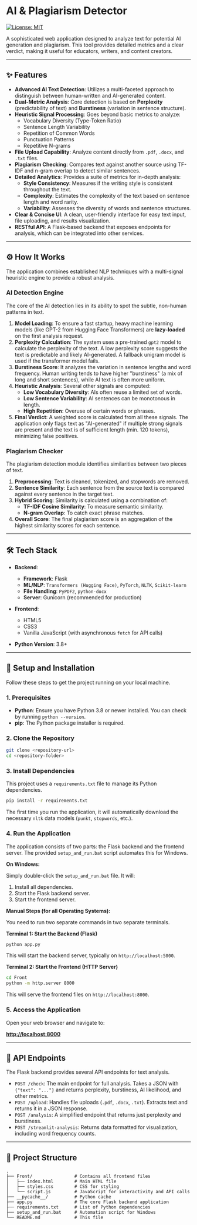 # AI & Plagiarism Detector

[![License: MIT](https://img.shields.io/badge/License-MIT-yellow.svg)](https://opensource.org/licenses/MIT)

A sophisticated web application designed to analyze text for potential AI generation and plagiarism. This tool provides detailed metrics and a clear verdict, making it useful for educators, writers, and content creators.




---

## ✨ Features

- **Advanced AI Text Detection**: Utilizes a multi-faceted approach to distinguish between human-written and AI-generated content.
- **Dual-Metric Analysis**: Core detection is based on **Perplexity** (predictability of text) and **Burstiness** (variation in sentence structure).
- **Heuristic Signal Processing**: Goes beyond basic metrics to analyze:
    - Vocabulary Diversity (Type-Token Ratio)
    - Sentence Length Variability
    - Repetition of Common Words
    - Punctuation Patterns
    - Repetitive N-grams
- **File Upload Capability**: Analyze content directly from `.pdf`, `.docx`, and `.txt` files.
- **Plagiarism Checking**: Compares text against another source using TF-IDF and n-gram overlap to detect similar sentences.
- **Detailed Analytics**: Provides a suite of metrics for in-depth analysis:
    - **Style Consistency**: Measures if the writing style is consistent throughout the text.
    - **Complexity**: Estimates the complexity of the text based on sentence length and word rarity.
    - **Variability**: Assesses the diversity of words and sentence structures.
- **Clear & Concise UI**: A clean, user-friendly interface for easy text input, file uploading, and results visualization.
- **RESTful API**: A Flask-based backend that exposes endpoints for analysis, which can be integrated into other services.

---

## ⚙️ How It Works

The application combines established NLP techniques with a multi-signal heuristic engine to provide a robust analysis.

### AI Detection Engine

The core of the AI detection lies in its ability to spot the subtle, non-human patterns in text.

1.  **Model Loading**: To ensure a fast startup, heavy machine learning models (like GPT-2 from Hugging Face Transformers) are **lazy-loaded** on the first analysis request.
2.  **Perplexity Calculation**: The system uses a pre-trained `gpt2` model to calculate the perplexity of the text. A low perplexity score suggests the text is predictable and likely AI-generated. A fallback unigram model is used if the transformer model fails.
3.  **Burstiness Score**: It analyzes the variation in sentence lengths and word frequency. Human writing tends to have higher "burstiness" (a mix of long and short sentences), while AI text is often more uniform.
4.  **Heuristic Analysis**: Several other signals are computed:
    - **Low Vocabulary Diversity**: AIs often reuse a limited set of words.
    - **Low Sentence Variability**: AI sentences can be monotonous in length.
    - **High Repetition**: Overuse of certain words or phrases.
5.  **Final Verdict**: A weighted score is calculated from all these signals. The application only flags text as "AI-generated" if multiple strong signals are present and the text is of sufficient length (min. 120 tokens), minimizing false positives.

### Plagiarism Checker

The plagiarism detection module identifies similarities between two pieces of text.

1.  **Preprocessing**: Text is cleaned, tokenized, and stopwords are removed.
2.  **Sentence Similarity**: Each sentence from the source text is compared against every sentence in the target text.
3.  **Hybrid Scoring**: Similarity is calculated using a combination of:
    - **TF-IDF Cosine Similarity**: To measure semantic similarity.
    - **N-gram Overlap**: To catch exact phrase matches.
4.  **Overall Score**: The final plagiarism score is an aggregation of the highest similarity scores for each sentence.

---

## 🛠️ Tech Stack

-   **Backend**:
    -   **Framework**: Flask
    -   **ML/NLP**: `Transformers (Hugging Face)`, `PyTorch`, `NLTK`, `Scikit-learn`
    -   **File Handling**: `PyPDF2`, `python-docx`
    -   **Server**: Gunicorn (recommended for production)

-   **Frontend**:
    -   HTML5
    -   CSS3
    -   Vanilla JavaScript (with asynchronous `fetch` for API calls)

-   **Python Version**: 3.8+

---

## 🚀 Setup and Installation

Follow these steps to get the project running on your local machine.

### 1. Prerequisites

-   **Python**: Ensure you have Python 3.8 or newer installed. You can check by running `python --version`.
-   **pip**: The Python package installer is required.

### 2. Clone the Repository

```bash
git clone <repository-url>
cd <repository-folder>
```

### 3. Install Dependencies

This project uses a `requirements.txt` file to manage its Python dependencies.

```bash
pip install -r requirements.txt
```

The first time you run the application, it will automatically download the necessary `nltk` data models (`punkt`, `stopwords`, etc.).

### 4. Run the Application

The application consists of two parts: the Flask backend and the frontend server. The provided `setup_and_run.bat` script automates this for Windows.

**On Windows:**

Simply double-click the `setup_and_run.bat` file. It will:
1.  Install all dependencies.
2.  Start the Flask backend server.
3.  Start the frontend server.

**Manual Steps (for all Operating Systems):**

You need to run two separate commands in two separate terminals.

**Terminal 1: Start the Backend (Flask)**

```bash
python app.py
```

This will start the backend server, typically on `http://localhost:5000`.

**Terminal 2: Start the Frontend (HTTP Server)**

```bash
cd Front
python -m http.server 8000
```

This will serve the frontend files on `http://localhost:8000`.

### 5. Access the Application

Open your web browser and navigate to:

**[http://localhost:8000](http://localhost:8000)**

---

## 🔌 API Endpoints

The Flask backend provides several API endpoints for text analysis.

-   `POST /check`: The main endpoint for full analysis. Takes a JSON with `{"text": "..."}` and returns perplexity, burstiness, AI likelihood, and other metrics.
-   `POST /upload`: Handles file uploads (`.pdf`, `.docx`, `.txt`). Extracts text and returns it in a JSON response.
-   `POST /analysis`: A simplified endpoint that returns just perplexity and burstiness.
-   `POST /streamlit-analysis`: Returns data formatted for visualization, including word frequency counts.

---

## 📂 Project Structure

```
.
├── Front/                # Contains all frontend files
│   ├── index.html        # Main HTML file
│   ├── styles.css        # CSS for styling
│   └── script.js         # JavaScript for interactivity and API calls
├── __pycache__/          # Python cache
├── app.py                # The core Flask backend application
├── requirements.txt      # List of Python dependencies
├── setup_and_run.bat     # Automation script for Windows
└── README.md             # This file
```
